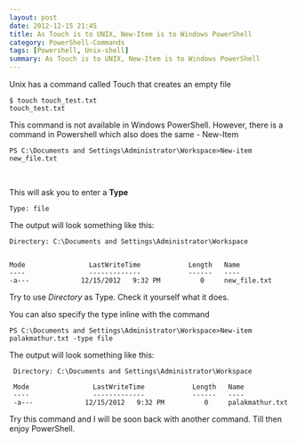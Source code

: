 ```yaml
---
layout: post
date: 2012-12-15 21:45
title: As Touch is to UNIX, New-Item is to Windows PowerShell
category: PowerShell-Commands
tags: [Powershell, Unix-shell]
summary: As Touch is to UNIX, New-Item is to Windows PowerShell
---
```


Unix has a command called Touch that creates an empty file

	$ touch touch_test.txt  
	touch_test.txt 

This command is not available in Windows PowerShell. However, there is a command in Powershell which also does the same - New-Item

	PS C:\Documents and Settings\Administrator\Workspace>New-item new_file.txt 
<br>

This will ask you to enter a **Type**

	Type: file 

The output will look something like this:


    Directory: C:\Documents and Settings\Administrator\Workspace


	Mode                LastWriteTime            Length   Name
	----                -------------            ------   ----
	-a---             12/15/2012   9:32 PM          0     new_file.txt

Try to use *Directory* as Type. Check it yourself what it does.

You can also specify the type inline with the command

	PS C:\Documents and Settings\Administrator\Workspace>New-item palakmathur.txt -type file 

The output will look something like this:


     Directory: C:\Documents and Settings\Administrator\Workspace

	 Mode                LastWriteTime            Length   Name 
	 ----                -------------            ------   ---- 
	 -a---             12/15/2012   9:32 PM          0     palakmathur.txt

Try this command and I will be soon back with another command. Till then enjoy PowerShell.